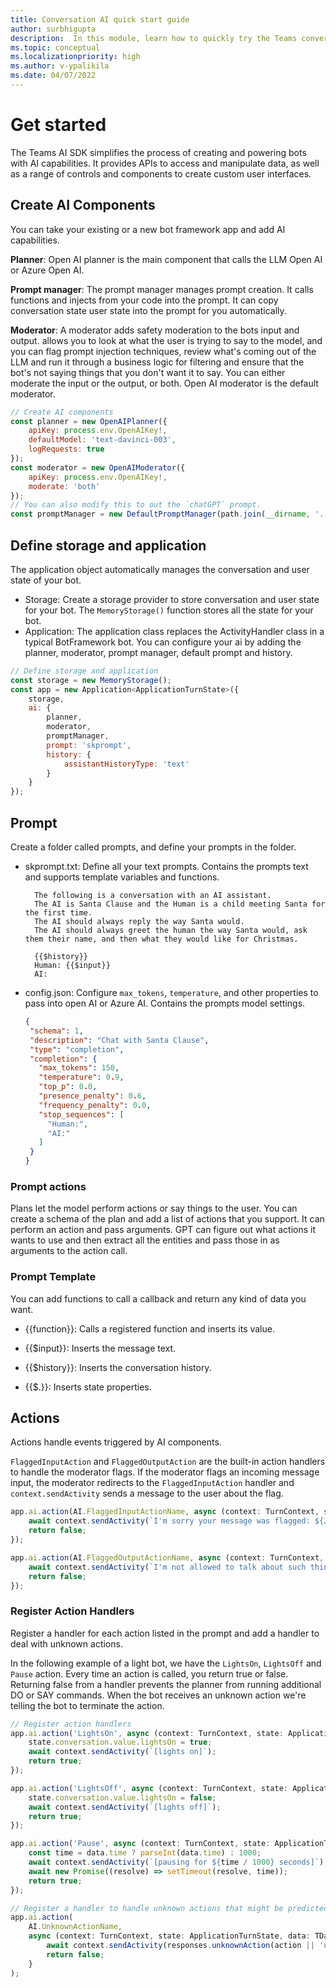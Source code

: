 ```yaml
---
title: Conversation AI quick start guide
author: surbhigupta
description:  In this module, learn how to quickly try the Teams conversational AI SDK.
ms.topic: conceptual
ms.localizationpriority: high
ms.author: v-ypalikila
ms.date: 04/07/2022
---
```


<!-- # Getting started

The Teams AI SDK simplifies the process of creating and powering bots with AI capabilities. It provides APIs to access and manipulate data, as well as a range of controls and components to create custom user interfaces. With the PredictionEngine (Open AI plugin), developers can easily add AI capabilities to their Teams applications.

## Pre-requisites

Before you get started, you must be familiar with the following steps:

1. [Set up migration guide](https://github.com/microsoft/botbuilder-m365/blob/main/getting-started/00.MIGRATION.md)
1. [Start GPT setup guide](https://github.com/microsoft/botbuilder-m365/blob/main/getting-started/01.GPT-SETUP.md)
1. [API-REFERENCE](https://github.com/microsoft/botbuilder-m365/blob/main/getting-started/02.API-REFERENCE.md)
1. [PROMPT-INJECTION](https://github.com/microsoft/botbuilder-m365/blob/main/getting-started/PROMPT-INJECTION.md)

This document is intended to help Teams developers to GPTify their bots and spark creativity.

1. Setup the SDK
1. Teams-ify: Pick your capabilities
1. Prompt engineering: Add AI instructions
1. Topic filters: Pick the subject(s)
1. Actions: Execute the right command(s)
1. Responsible AI: Ethical way to use GPT

## Setup the SDK

To get started, you must first create an application package. To do this, you'll need to use the App Studio tool in the Microsoft Teams app. This will allow you to create an application package that contains all the necessary files and scaffolding needed to run your app in Teams.

To get started import the AI SDK package into your source file. This will add SDK’s new Application class to your app and configure it with an OpenAI powered prediction engine and the state storage provider of your choice:

```javascript
import { Application, OpenAIPredictionEngine } from 'botbuilder-m365';
import { MemoryStorage } from 'botbuilder';
// Create OpenAI prediction engine
const predictionEngine = new OpenAIPredictionEngine({ 
// Configure your OpenAI API key 
configuration: { apiKey: process.env.OPENAI_API_KEY }, 
// Configure prompt & promptConfig 
// Configure topicFilter & topicFilterConfig
}); 
// Create storage provider used to persist state
const storage = new MemoryStorage();
 // Create application class
const app = new Application({ 
predictionEngine, 
storage
});
```

## Teams-ify: Pick your capabilities

Next step is to pick the capabilities needed. Developers will need to use the SDK to scaffold bot and adaptive card handlers to the source file.

**Card handler** – Add it to the cards folder in the source folder

```javascript
Import {Attachment, Cardfactory} from ‘botbuilder’;
export function yourfunctionname(): Attachment {
return Cardfactory.adaptivecard{
//code logic
}

```

**Bot handler** – Add it to the main activity manager file. Once you've configured your Open AI API, you need to create a Bot Activity Handler class. This class will contain all the logic for handling user requests and responding with the appropriate response.

```javascript
import { 
CloudAdapter, 
ConfigurationBotFrameworkAuthentication, ConfigurationBotFrameworkAuthenticationOptions, 
MemoryStorage, 
ActivityTypes } from 'botbuilder';

const adapter = new CloudAdapter(botFrameworkAuthentication);
```

## Prompt engineering: Add AI instructions

Prompts are pieces of text that can be used to create conversational experiences. They're used to start conversations, ask questions, and generate responses. They can be used to create natural language experiences for chatbots, virtual assistants, and other conversational user interfaces. The use of prompts can help reduce the complexity of creating conversational experiences and make them more engaging for the user.

The Teams AI SDK provides developers with access to OpenAI's machine learning capabilities through the PredictionEngine plugin. This is the default AI plugin that comes with the SDK, but developers can also create their own plugin or connector to use an alternative plugin.

Add the prompt details via the PredictionEngine initializer (refer step #1).

This is where you need to provide the right configuration to ensure bot responses are aligned with your business requirement.

* Model = Davinci003: This is the name of the LLM model for responses

* Temperature: This is how creative or deterministic the bot will be when responding

* Maximum Tokens: Bot response length supported.

* Top P: This is how many of the choice’s bot can remember and use when responding

* Frequency Penalty: This is a special rule that helps the bot avoid crafting responses that sound too similar to other it has made.

* Presence Penalty: This is another special rule that helps the bot avoid making responses that sound like earlier responses.

```javascript
//define the prompt
prompt: path.join(__dirname, '../src/prompt.txt'), 
promptConfig: { model: 'text-davinci-003', 
temperature: 0.0, 
max_tokens: 2048, 
top_p: 1, 
frequency_penalty: 0, 
presence_penalty: 0.6, 
stop: [' Human:', ' AI:'] }, 

```

Once the prompt initialized, you need to add the details in the prompt.txt to provide the functional outline for the bot. Using prompt.txt, bot understands which how it operates and what actions it can perform.
The following is a conversation with AI assistant.

The following actions are supported:

* CreateWI
* AssignWI
* UpdateWI
* TriageWI

All entities are required parameters to actions.

## Topic filters: Pick the subject(s)

The topic filter for the DevOps bot is an important feature that allows it to respond to specific topics, such as bugs or work items. By applying the topic filter, the bot can focus its attention on the topics that are most important to the user. This makes it easier for the user to find the information they need quickly and efficiently, as the app will not be distracted by topics that aren't relevant to their needs. Additionally, the topic filter helps to ensure that the bot provides accurate and up-to-date information by filtering out irrelevant topics.

Teams AI SDK offers topic filtering services via the PredictionEngine.

In step 3, the prompt was added to the PredictionEngine initializer. Now, the topic filter configuration details should also be added in the same way.

```javascript
//initialize the topic filter here
topicFilter: path.join(__dirname, '../src/topicFilter.txt'), 
topicFilterConfig: { 
model: 'text-davinci-003', 
temperature: 0.0, 
max_tokens: 128, 
top_p: 1, 
frequency_penalty: 0, 
presence_penalty: 0.0, 
stop: [' Human:', ' AI:'] 
}, });
```

Once the topic filter is initialized, you need to add details to the topicfilter.txt file. This will provide the bot with an outline of the conversation it should follow, including what topics it should respond to and what it should ignore.

AI can only respond to work item or bug related queries.
Bugs are a type of work item.
Humans can chat with AI for the following tasks.

* Greet the AI
* Ask for help
* Answer question asked by AI
* Ask AI to perform certain task it's capable of

Conversation History:

```javascript
// load the conversation history
{{conversation.history}}
```

Current message:

```javascript
//add the user query to the conversation
Human: {{activity.text}}
```

Think about the topic of this message. Is the human allowed to chat with the AI about this? Just answer yes or no.

## Actions: Execute the right command(s)

This is the place where everything comes together. In step #2 we defined in prompt that Dev bot can perform four actions of:

1. CreateWI
1. TriageWI
1. AssignWI
1. UpdateWI

These actions need to be registered in the source file. These actions are required for the bot to execute when AI finds an intent match from the user conversation, it needs to find the relevant action to be executed (refer #2 prompt on how the mapping is defined).  

The following is the code sample for actions in the main app handler:

```javascript
CreateWI {
generate_WI_title(conversation.history.title)
Generate_WI_desc(conversation.history.summary
Create_ticket()
}

//AssignWI {
Find_user(Conversation.history.suggesteduser)
Update_WI(WI#,find_user)

}

//UpdateWI(WI#) {
WI_update_action = find_update_field(conversation.history.updateaction)
Update_WI(WI#, WI_update_action)

//TriageWI {
WI_priority = find_WI_priority(conversation.history.newpriority)
Update_WI(WI#, WI_priority)
}
```

## Responsible AI: Ethical way to use GPT -->

# Get started

The Teams AI SDK simplifies the process of creating and powering bots with AI capabilities. It provides APIs to access and manipulate data, as well as a range of controls and components to create custom user interfaces.

## Create AI Components

You can take your existing or a new bot framework app and add AI capabilities.

**Planner**: Open AI planner is the main component that calls the LLM Open AI or Azure Open AI.

**Prompt manager**: The prompt manager manages prompt creation. It calls functions and injects  from your code into the prompt. It can copy conversation state user state into the prompt for you automatically.

**Moderator**: A moderator adds safety moderation to the bots input and output. allows you to look at what the user is trying to say to the model, and you can flag prompt injection techniques, review what's coming out of the LLM and run it through a business logic for filtering and ensure that the bot's not saying things that you don't want it to say. You can either moderate the input or the output, or both. Open AI moderator is the default moderator.

```javascript
// Create AI components
const planner = new OpenAIPlanner({
    apiKey: process.env.OpenAIKey!,
    defaultModel: 'text-davinci-003',
    logRequests: true
});
const moderator = new OpenAIModerator({
    apiKey: process.env.OpenAIKey!,
    moderate: 'both'
});
// You can also modify this to out the `chatGPT` prompt.
const promptManager = new DefaultPromptManager(path.join(__dirname, '../src/prompts/chat'));

```

## Define storage and application

The application object automatically manages the conversation and user state of your bot.

* Storage: Create a storage provider to store conversation and user state for your bot. The `MemoryStorage()` function stores all the state for your bot.
* Application: The application class replaces the ActivityHandler class in a typical BotFramework bot. You can configure your ai by adding the planner, moderator, prompt manager, default prompt and history.

```javascript
// Define storage and application
const storage = new MemoryStorage();
const app = new Application<ApplicationTurnState>({
    storage,
    ai: {
        planner,
        moderator,
        promptManager,
        prompt: 'skprompt',
        history: {
            assistantHistoryType: 'text'
        }
    }
});
```

## Prompt

Create a folder called prompts, and define your prompts in the folder.

* skprompt.txt: Define all your text prompts. Contains the prompts text and supports template variables and functions.

  ```text
    The following is a conversation with an AI assistant. 
    The AI is Santa Clause and the Human is a child meeting Santa for the first time. 
    The AI should always reply the way Santa would. 
    The AI should always greet the human the way Santa would, ask them their name, and then what they would like for Christmas.
    
    {{$history}}
    Human: {{$input}}
    AI:
  ```
  
* config.json: Configure `max_tokens`, `temperature`, and other properties to pass into open AI or Azure AI. Contains the prompts model settings.

   ```json
   {
    "schema": 1,
    "description": "Chat with Santa Clause",
    "type": "completion",
    "completion": {
      "max_tokens": 150,
      "temperature": 0.9,
      "top_p": 0.0,
      "presence_penalty": 0.6,
      "frequency_penalty": 0.0,
      "stop_sequences": [
        "Human:",
        "AI:"
      ]
    }
   }
   ```

### Prompt actions

Plans let the model perform actions or say things to the user. You can create a schema of the plan and add a list of actions that you support. It can perform an action and pass arguments. GPT can  figure out what actions it wants to use and then extract all the entities and pass those in as arguments to the action call.

### Prompt Template

You can add functions to call a callback and return any kind of data you want.

* {{function}}:  Calls a registered function and inserts its value.​

* {{$input}}:  Inserts the message text.​

* {{$history}}: Inserts the conversation history.​

* {{$<scope>.<property>}}: Inserts state properties.

## Actions

Actions handle events triggered by AI components.

`FlaggedInputAction` and `FlaggedOutputAction` are the built-in action handlers to handle the moderator flags. If the moderator flags an incoming message input, the moderator redirects to the `FlaggedInputAction` handler and `context.sendActivity` sends a message to the user about the flag.

```javascript
app.ai.action(AI.FlaggedInputActionName, async (context: TurnContext, state: TurnState, data: TData) => {
    await context.sendActivity(`I'm sorry your message was flagged: ${JSON.stringify(data)}`);
    return false;
});

app.ai.action(AI.FlaggedOutputActionName, async (context: TurnContext, state: ApplicationTurnState, data: TData) => {
    await context.sendActivity(`I'm not allowed to talk about such things.`);
    return false;
});
```

### Register Action Handlers

Register a handler for each action listed in the prompt and add a handler to deal with unknown actions.

In the following example of a light bot, we have the `LightsOn`, `LightsOff` and `Pause`  action. Every time an action is called, you return true or false. ​Returning false from a handler prevents the planner from running additional DO or SAY commands. When the bot receives an unknown action we're telling the bot to terminate the action.

```javascript
// Register action handlers
app.ai.action('LightsOn', async (context: TurnContext, state: ApplicationTurnState) => {
    state.conversation.value.lightsOn = true;
    await context.sendActivity(`[lights on]`);
    return true;
});

app.ai.action('LightsOff', async (context: TurnContext, state: ApplicationTurnState) => {
    state.conversation.value.lightsOn = false;
    await context.sendActivity(`[lights off]`);
    return true;
});

app.ai.action('Pause', async (context: TurnContext, state: ApplicationTurnState, data: TData) => {
    const time = data.time ? parseInt(data.time) : 1000;
    await context.sendActivity(`[pausing for ${time / 1000} seconds]`);
    await new Promise((resolve) => setTimeout(resolve, time));
    return true;
});

// Register a handler to handle unknown actions that might be predicted
app.ai.action(
    AI.UnknownActionName,
    async (context: TurnContext, state: ApplicationTurnState, data: TData, action: string | undefined) => {
        await context.sendActivity(responses.unknownAction(action || 'unknown'));
        return false;
    }
);
```
